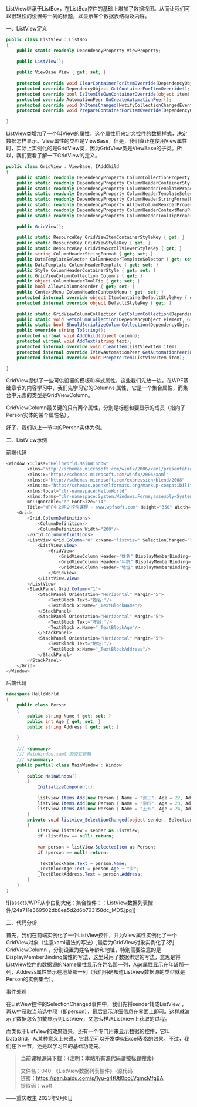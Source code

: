 ListView继承于ListBox，在ListBox控件的基础上增加了数据视图。从而让我们可以很轻松的设置每一列的标题，以显示某个数据表结构及内容。

一、ListView定义

```cs
public class ListView : ListBox
{
    public static readonly DependencyProperty ViewProperty;
 
    public ListView();
 
    public ViewBase View { get; set; }
 
    protected override void ClearContainerForItemOverride(DependencyObject element, object item);
    protected override DependencyObject GetContainerForItemOverride();
    protected override bool IsItemItsOwnContainerOverride(object item);
    protected override AutomationPeer OnCreateAutomationPeer();
    protected override void OnItemsChanged(NotifyCollectionChangedEventArgs e);
    protected override void PrepareContainerForItemOverride(DependencyObject element, object item);
 
}
```

ListView类增加了一个叫View的属性，这个属性用来定义控件的数据样式，决定数据怎样显示。View属性的类型是ViewBase，但是，我们真正在使用View属性时，实际上实例化的是GridView类，因为GridView类是ViewBase的子类。所以，我们要看了解一下GridView的定义。

```cs
public class GridView : ViewBase, IAddChild
{
    public static readonly DependencyProperty ColumnCollectionProperty;
    public static readonly DependencyProperty ColumnHeaderContainerStyleProperty;
    public static readonly DependencyProperty ColumnHeaderTemplateProperty;
    public static readonly DependencyProperty ColumnHeaderTemplateSelectorProperty;
    public static readonly DependencyProperty ColumnHeaderStringFormatProperty;
    public static readonly DependencyProperty AllowsColumnReorderProperty;
    public static readonly DependencyProperty ColumnHeaderContextMenuProperty;
    public static readonly DependencyProperty ColumnHeaderToolTipProperty;
 
    public GridView();
 
    public static ResourceKey GridViewItemContainerStyleKey { get; }
    public static ResourceKey GridViewStyleKey { get; }
    public static ResourceKey GridViewScrollViewerStyleKey { get; }
    public string ColumnHeaderStringFormat { get; set; }
    public DataTemplateSelector ColumnHeaderTemplateSelector { get; set; }
    public DataTemplate ColumnHeaderTemplate { get; set; }
    public Style ColumnHeaderContainerStyle { get; set; }
    public GridViewColumnCollection Columns { get; }
    public object ColumnHeaderToolTip { get; set; }
    public bool AllowsColumnReorder { get; set; }
    public ContextMenu ColumnHeaderContextMenu { get; set; }
    protected internal override object ItemContainerDefaultStyleKey { get; }
    protected internal override object DefaultStyleKey { get; }
 
    public static GridViewColumnCollection GetColumnCollection(DependencyObject element);
    public static void SetColumnCollection(DependencyObject element, GridViewColumnCollection collection);
    public static bool ShouldSerializeColumnCollection(DependencyObject obj);
    public override string ToString();
    protected virtual void AddChild(object column);
    protected virtual void AddText(string text);
    protected internal override void ClearItem(ListViewItem item);
    protected internal override IViewAutomationPeer GetAutomationPeer(ListView parent);
    protected internal override void PrepareItem(ListViewItem item);
 
}
```

GridView提供了一些可供设置的模板和样式属性，这些我们先放一边，在WPF基础章节的内容学习中，我们先学习它的Columns 属性，它是一个集合属性，而集合中元素的类型是GridViewColumn。

GridViewColumn最关键的只有两个属性，分别是标题和要显示的成员（指向了Person实体的某个属性名）。

好了，我们以上一节中的Person实体为例。

二、ListView示例

前端代码

```cs
<Window x:Class="HelloWorld.MainWindow"
        xmlns="http://schemas.microsoft.com/winfx/2006/xaml/presentation"
        xmlns:x="http://schemas.microsoft.com/winfx/2006/xaml"
        xmlns:d="http://schemas.microsoft.com/expression/blend/2008"
        xmlns:mc="http://schemas.openxmlformats.org/markup-compatibility/2006"
        xmlns:local="clr-namespace:HelloWorld" 
        xmlns:forms="clr-namespace:System.Windows.Forms;assembly=System.Windows.Forms"
        mc:Ignorable="d" FontSize="14"
        Title="WPF中文网之控件课程 - www.wpfsoft.com" Height="350" Width="500">
    <Grid>
        <Grid.ColumnDefinitions>
            <ColumnDefinition/>
            <ColumnDefinition Width="200"/>
        </Grid.ColumnDefinitions>
        <ListView Grid.Column="0" x:Name="listview" SelectionChanged="listview_SelectionChanged">
            <ListView.View>
                <GridView>
                    <GridViewColumn Header="姓名" DisplayMemberBinding="{Binding Name}"/>
                    <GridViewColumn Header="年龄" DisplayMemberBinding="{Binding Age}"/>
                    <GridViewColumn Header="地址" DisplayMemberBinding="{Binding Address}"/>
                </GridView>  
            </ListView.View>
        </ListView>
        <StackPanel Grid.Column="1">
            <StackPanel Orientation="Horizontal" Margin="5">
                <TextBlock Text="姓名:"/>
                <TextBlock x:Name="_TextBlockName"/>
            </StackPanel>
            <StackPanel Orientation="Horizontal" Margin="5">
                <TextBlock Text="年龄:"/>
                <TextBlock x:Name="_TextBlockAge"/>
            </StackPanel>
            <StackPanel Orientation="Horizontal" Margin="5">
                <TextBlock Text="地址:"/>
                <TextBlock x:Name="_TextBlockAddress"/>
            </StackPanel>
        </StackPanel>
    </Grid>
</Window>
```

后端代码

```cs
namespace HelloWorld
{
    public class Person
    {
        public string Name { get; set; }
        public int Age { get; set; }
        public string Address { get; set; }
 
    }
 
    /// <summary>
    /// MainWindow.xaml 的交互逻辑
    /// </summary>
    public partial class MainWindow : Window
    {
        public MainWindow()
        {
            InitializeComponent();
            
            listview.Items.Add(new Person { Name = "张三", Age = 22, Address = "广东省廉江市车板镇大坝村" });
            listview.Items.Add(new Person { Name = "李四", Age = 23, Address = "江西省景德镇市市辖区" });
            listview.Items.Add(new Person { Name = "王五", Age = 24, Address = "上海市虹口区" });
        }
        private void listview_SelectionChanged(object sender, SelectionChangedEventArgs e)
        {
            ListView listView = sender as ListView;
            if (listView == null) return;
 
            var person = listView.SelectedItem as Person;
            if (person == null) return;
 
            _TextBlockName.Text = person.Name;
            _TextBlockAge.Text = person.Age + "岁";
            _TextBlockAddress.Text = person.Address;
        }
    }
}
```

![[assets/WPF从小白到大佬：集合控件：：ListView数据列表控件/24a711e369502db8ea5d2d6b703158dc_MD5.jpg]]

三、代码分析

首先，我们在前端实例化了一个ListView控件，并为View属性实例化了一个GridView对象（注意xaml语法的写法）,最后为GridView对象实例化了3列GridViewColumn ，分别设置为姓名年龄和地址，特别需要注意的是DisplayMemberBinding属性的写法，这里采用了数据绑定的写法，意思是将ListView控件的数据源的Name属性显示在姓名那一列，Age属性显示在年龄那一列，Address属性显示在地址那一列（我们明确知道ListView数据源的类型就是Person的实例集合）。

事件处理

在ListView控件的SelectionChanged事件中，我们先将sender转成ListView ，再从中获取当前选中项（即person），最后显示详细信息在界面上即可。这样就演示了数据怎么加载显示到ListView，又怎么样从ListView上获取的过程。

而类似于ListView的效果效果，还有一个专门用来显示数据的控件，它叫DataGrid，从某种意义上来说，它甚至可以开发类似Excel表格的效果。不过，我们在下一节，还是以学习它的基础功能先。

> **当前课程源码下载：（注明：本站所有源代码请按标题搜索）**
> 
> 文件名：040-《ListView数据列表控件》-源代码  
> 链接：https://pan.baidu.com/s/1yu-q4tUtl0poLVgmcMfgBA  
> 提取码：wpff

——重庆教主 2023年9月6日